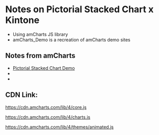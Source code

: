 # Notes on Pictorial Stacked Chart x Kintone
* Using amCharts JS library
* amCharts_Demo is a recreation of amCharts demo sites

## Notes from amCharts
* [Pictorial Stacked Chart Demo](https://www.amcharts.com/demos/pictorial-stacked-chart/)
* 
* 
## CDN Link:
https://cdn.amcharts.com/lib/4/core.js

https://cdn.amcharts.com/lib/4/charts.js

https://cdn.amcharts.com/lib/4/themes/animated.js

